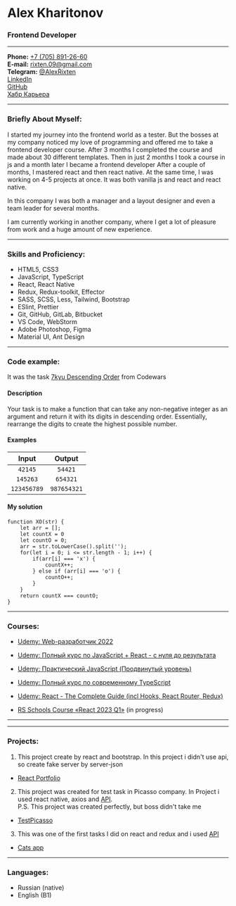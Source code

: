 # Alex Kharitonov
### Frontend Developer

---

**Phone:** [+7 (705) 891-26-60](tel:77058912660)<br>
**E-mail:** [rixten.09@gmail.com](mailto:rixten.09@gmail.com)<br>
**Telegram:** [@AlexRixten](https://t.me/AlexRixten)<br>
[LinkedIn](https://www.linkedin.com/in/alex-kharitonov-4b0474261/)<br>
[GitHub](https://github.com/AlexRixten/)<br>
[Хабр Карьера](https://career.habr.com/alexrixten/)<br>

---

### Briefly About Myself:
I started my journey into the frontend world as a tester. But the bosses at my company noticed my love of programming and offered me to take a frontend developer course. After 3 months I completed the course and made about 30 different templates. Then in just 2 months I took a course in js and a month later I became a frontend developer
After a couple of months, I mastered react and then react native. At the same time, I was working on 4-5 projects at once. It was both vanilla js and react and react native.

In this company I was both a manager and a layout designer and even a team leader for several months.

I am currently working in another company, where I get a lot of pleasure from work and a huge amount of new experience.

---

### Skills and Proficiency:
- HTML5, CSS3
- JavaScript, TypeScript
- React, React Native
- Redux, Redux-toolkit, Effector
- SASS, SCSS, Less, Tailwind, Bootstrap
- ESlint, Prettier
- Git, GitHub, GitLab, Bitbucket
- VS Code, WebStorm
- Adobe Photoshop, Figma
- Material UI, Ant Design

---

### Code example:
It was the task [7kyu Descending Order](https://www.codewars.com/kata/5467e4d82edf8bbf40000155) from Codewars <br>
#### Description
Your task is to make a function that can take any non-negative integer as an argument and return it with its digits in descending order. Essentially, rearrange the digits to create the highest possible number.

#### Examples

|      Input      |     Output      |
|:---------------:|:---------------:|
|   ```42145```   |   ```54421```   |
|  ```145263```   |  ```654321```   |
| ```123456789``` | ```987654321``` |

#### My solution
```
function XO(str) {
    let arr = [];
    let countX = 0
    let countO = 0;
    arr = str.toLowerCase().split('');
    for(let i = 0; i <= str.length - 1; i++) {
        if(arr[i] === 'x') {
            countX++;
        } else if (arr[i] === 'o') {
            countO++;
        }
    }
    return countX === countO;
}
```
---

### Courses:

* [Udemy: Web-разработчик 2022](https://www.udemy.com/course/webdeveloper/ "Web-разработчик 2022")

* [Udemy: Полный курс по JavaScript + React - с нуля до результата](https://www.udemy.com/course/javascript_full/ "Полный курс по JavaScript + React - с нуля до результата")

* [Udemy: Практический JavaScript (Продвинутый уровень)](https://www.udemy.com/course/javascript_practice/ "Практический JavaScript (Продвинутый уровень)")

* [Udemy: Полный курс по современному TypeScript](https://www.udemy.com/course/modern_typescript/ "Полный курс по современному TypeScript")

* [Udemy: React - The Complete Guide (incl Hooks, React Router, Redux)](https://www.udemy.com/course/react-the-complete-guide-incl-redux/ "React - The Complete Guide (incl Hooks, React Router, Redux)")

* [RS Schools Course «React 2023 Q1»](https://app.rs.school/course/student/dashboard?course=react-2023-q1 "React 2023 Q1")  (in progress)

---

---

### Projects:

1. This project create by react and bootstrap. In this project i didn't use api, so create fake server by server-json

* [React Portfolio](https://github.com/AlexRixten/React-portfolio/tree/my-site-react "React Portfolio")

2. This project was created for test task in Picasso company. In Project i used react native, axios and [API](https://dashboard.clearbit.com/docs#logo-api). <br>
P.S. This project was created perfectly, but boss didn't take me 

* [TestPicasso](https://github.com/AlexRixten/TestPicasso "TestPicasso")

3. This was one of the first tasks I did on react and redux and i used [API](https://thecatapi.com/)

* [Сats app](https://alexrixten.github.io/cats-app "Сats app")

---

### Languages:

- Russian (native)
- English (B1)



